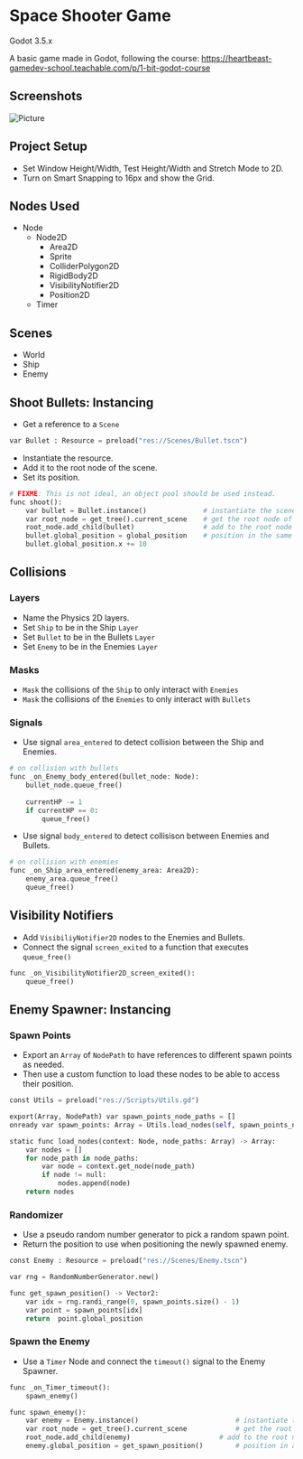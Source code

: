 # Space Shooter Game
Godot 3.5.x

A basic game made in Godot, following the course: https://heartbeast-gamedev-school.teachable.com/p/1-bit-godot-course

## Screenshots

![Picture](./docs/screencapture.jpg)

## Project Setup

- Set Window Height/Width, Test Height/Width and Stretch Mode to 2D.
- Turn on Smart Snapping to 16px and show the Grid.

## Nodes Used

- Node
  - Node2D
    - Area2D
    - Sprite
    - ColliderPolygon2D
    - RigidBody2D
    - VisibilityNotifier2D
    - Position2D
  - Timer

## Scenes

- World
- Ship
- Enemy

## Shoot Bullets: Instancing

- Get a reference to a `Scene`

```py
var Bullet : Resource = preload("res://Scenes/Bullet.tscn")
```

- Instantiate the resource.
- Add it to the root node of the scene.
- Set its position.
  
```py
# FIXME: This is not ideal, an object pool should be used instead.
func shoot():
	var bullet = Bullet.instance()				# instantiate the scene
	var root_node = get_tree().current_scene 	# get the root node of the main scene
	root_node.add_child(bullet)					# add to the root node
	bullet.global_position = global_position	# position in the same place as the ship
	bullet.global_position.x += 10
```

## Collisions

### Layers

- Name the Physics 2D layers.
- Set `Ship` to be in the Ship `Layer`
- Set `Bullet` to be in the Bullets `Layer`
- Set `Enemy` to be in the Enemies `Layer`

### Masks

- `Mask` the collisions of the `Ship` to only interact with `Enemies`
- `Mask` the collisions of the `Enemies` to only interact with `Bullets`
  
### Signals

- Use signal `area_entered` to detect collision between the Ship and Enemies.

```py
# on collision with bullets
func _on_Enemy_body_entered(bullet_node: Node):
	bullet_node.queue_free()
	
	currentHP -= 1
	if currentHP == 0:
		queue_free()
```

- Use signal `body_entered` to detect collisison between Enemies and Bullets.

```py
# on collision with enemies
func _on_Ship_area_entered(enemy_area: Area2D):
	enemy_area.queue_free()
	queue_free()
```

## Visibility Notifiers

- Add `VisibiliyNotifier2D` nodes to the Enemies and Bullets.
- Connect the signal `screen_exited` to a function that executes `queue_free()`

```py
func _on_VisibilityNotifier2D_screen_exited():
	queue_free()
```

## Enemy Spawner: Instancing

### Spawn Points

- Export an `Array` of `NodePath` to have references to different spawn points as needed.
- Then use a custom function to load these nodes to be able to access their position.

```py
const Utils = preload("res://Scripts/Utils.gd")

export(Array, NodePath) var spawn_points_node_paths = [] 
onready var spawn_points: Array = Utils.load_nodes(self, spawn_points_node_paths)
```

```py
static func load_nodes(context: Node, node_paths: Array) -> Array:
	var nodes = []
	for node_path in node_paths:
		var node = context.get_node(node_path)
		if node != null:
			nodes.append(node)
	return nodes
```

### Randomizer

- Use a pseudo random number generator to pick a random spawn point.
- Return the position to use when positioning the newly spawned enemy.

```py
const Enemy : Resource = preload("res://Scenes/Enemy.tscn")

var rng = RandomNumberGenerator.new()
```

```py
func get_spawn_position() -> Vector2:
	var idx = rng.randi_range(0, spawn_points.size() - 1)
	var point = spawn_points[idx]
	return 	point.global_position
```

### Spawn the Enemy

- Use a `Timer` Node and connect the `timeout()` signal to the Enemy Spawner.

```py
func _on_Timer_timeout():
	spawn_enemy()
```

```py
func spawn_enemy():
	var enemy = Enemy.instance()						# instantiate the scene
	var root_node = get_tree().current_scene 			# get the root node of the main scene
	root_node.add_child(enemy)						# add to the root node
	enemy.global_position = get_spawn_position()		# position in a random spawn point
```